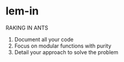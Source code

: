 # lem-in
RAKING IN ANTS

1. Document all your code
2. Focus on modular functions with purity
3. Detail your approach to solve the problem
